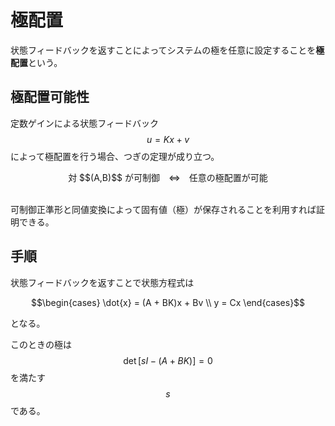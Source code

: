 # 極配置

状態フィードバックを返すことによってシステムの極を任意に設定することを**極配置**という。

## 極配置可能性

定数ゲインによる状態フィードバック $$u = Kx + v$$ によって極配置を行う場合、つぎの定理が成り立つ。

<center>
対 $$(A,B)$$ が可制御　⇔　任意の極配置が可能
</center><br />

可制御正準形と同値変換によって固有値（極）が保存されることを利用すれば証明できる。

## 手順

状態フィードバックを返すことで状態方程式は

$$\begin{cases}
\dot{x} = (A + BK)x + Bv \\
y = Cx
\end{cases}$$

となる。

このときの極は $$\det[sI-(A+BK)]=0$$ を満たす $$s$$ である。
